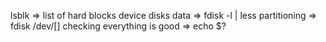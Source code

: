 lsblk => list of hard blocks device
disks data => fdisk -l | less
partitioning => fdisk /dev/[]
checking everything is good => echo $?